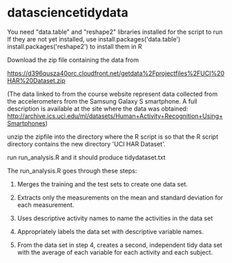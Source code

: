 datasciencetidydata
===================

You need "data.table" and "reshape2" libraries installed for the script to run
If they are not yet installed, use
install.packages('data.table')
install.packages('reshape2')
to install them in R

Download the zip file containing the data from

https://d396qusza40orc.cloudfront.net/getdata%2Fprojectfiles%2FUCI%20HAR%20Dataset.zip 

(The data linked to from the course website represent data collected from the accelerometers from the Samsung Galaxy S smartphone. A full description is available at the site where the data was obtained:
http://archive.ics.uci.edu/ml/datasets/Human+Activity+Recognition+Using+Smartphones)

unzip the zipfile into the directory where the R script is so that the R script directory contains the new directory 'UCI HAR Dataset'.

run run_analysis.R and it should produce tidydataset.txt

The run_analysis.R goes through these steps:

1. Merges the training and the test sets to create one data set.

2. Extracts only the measurements on the mean and standard deviation for each measurement. 

3. Uses descriptive activity names to name the activities in the data set

4. Appropriately labels the data set with descriptive variable names. 

5. From the data set in step 4, creates a second, independent tidy data set with the average of each variable for each activity and each subject.

